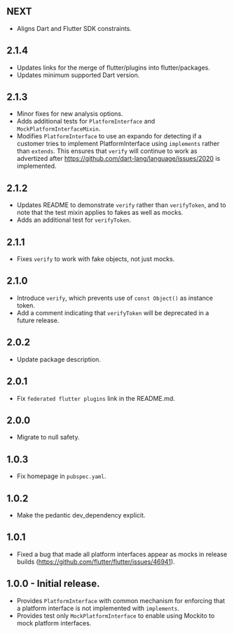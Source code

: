 ## NEXT

* Aligns Dart and Flutter SDK constraints.

## 2.1.4

* Updates links for the merge of flutter/plugins into flutter/packages.
* Updates minimum supported Dart version.

## 2.1.3

* Minor fixes for new analysis options.
* Adds additional tests for `PlatformInterface` and `MockPlatformInterfaceMixin`.
* Modifies `PlatformInterface` to use an expando for detecting if a customer
  tries to implement PlatformInterface using `implements` rather than `extends`.
  This ensures that `verify` will continue to work as advertized after
  https://github.com/dart-lang/language/issues/2020 is implemented.

## 2.1.2

* Updates README to demonstrate `verify` rather than `verifyToken`, and to note
  that the test mixin applies to fakes as well as mocks.
* Adds an additional test for `verifyToken`.

## 2.1.1

* Fixes `verify` to work with fake objects, not just mocks.

## 2.1.0

* Introduce `verify`, which prevents use of `const Object()` as instance token.
* Add a comment indicating that `verifyToken` will be deprecated in a future release.

## 2.0.2

* Update package description.

## 2.0.1

* Fix `federated flutter plugins` link in the README.md.

## 2.0.0

* Migrate to null safety.

## 1.0.3

* Fix homepage in `pubspec.yaml`.

## 1.0.2

* Make the pedantic dev_dependency explicit.

## 1.0.1

* Fixed a bug that made all platform interfaces appear as mocks in release builds (https://github.com/flutter/flutter/issues/46941).

## 1.0.0 - Initial release.

* Provides `PlatformInterface` with common mechanism for enforcing that a platform interface
  is not implemented with `implements`.
* Provides test only `MockPlatformInterface` to enable using Mockito to mock platform interfaces.
